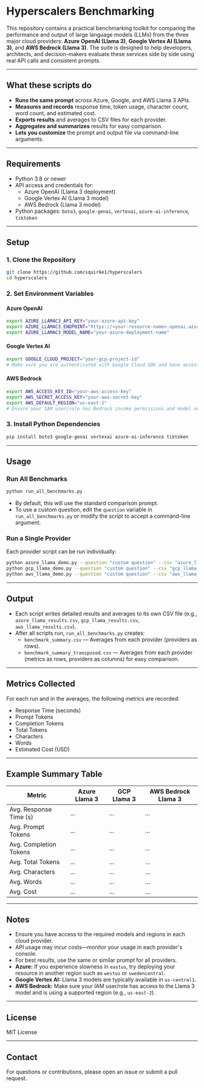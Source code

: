 # Hyperscalers Benchmarking

This repository contains a practical benchmarking toolkit for comparing the performance and output of large language models (LLMs) from the three major cloud providers: **Azure OpenAI (Llama 3)**, **Google Vertex AI (Llama 3)**, and **AWS Bedrock (Llama 3)**. The suite is designed to help developers, architects, and decision-makers evaluate these services side by side using real API calls and consistent prompts.

---

## What these scripts do

- **Runs the same prompt** across Azure, Google, and AWS Llama 3 APIs.
- **Measures and records** response time, token usage, character count, word count, and estimated cost.
- **Exports results** and averages to CSV files for each provider.
- **Aggregates and summarizes** results for easy comparison.
- **Lets you customize** the prompt and output file via command-line arguments.

---

## Requirements

- Python 3.8 or newer
- API access and credentials for:
    - Azure OpenAI (Llama 3 deployment)
    - Google Vertex AI (Llama 3 model)
    - AWS Bedrock (Llama 3 model)
- Python packages: `boto3`, `google-genai`, `vertexai`, `azure-ai-inference`, `tiktoken`

---

## Setup

### 1. Clone the Repository

```sh
git clone https://github.com/squirke1/hyperscalers
cd hyperscalers
```

### 2. Set Environment Variables

#### **Azure OpenAI**
```sh
export AZURE_LLAMAC3_API_KEY="your-azure-api-key"
export AZURE_LLAMAC3_ENDPOINT="https://<your-resource-name>.openai.azure.com/"
export AZURE_LLAMAC3_MODEL_NAME="your-azure-deployment-name"
```

#### **Google Vertex AI**
```sh
export GOOGLE_CLOUD_PROJECT="your-gcp-project-id"
# Make sure you are authenticated with Google Cloud SDK and have access to Vertex AI
```

#### **AWS Bedrock**
```sh
export AWS_ACCESS_KEY_ID="your-aws-access-key"
export AWS_SECRET_ACCESS_KEY="your-aws-secret-key"
export AWS_DEFAULT_REGION="us-east-2"
# Ensure your IAM user/role has Bedrock invoke permissions and model access
```

### 3. Install Python Dependencies

```sh
pip install boto3 google-genai vertexai azure-ai-inference tiktoken
```

---

## Usage

### Run All Benchmarks

```sh
python run_all_benchmarks.py
```

- By default, this will use the standard comparison prompt.
- To use a custom question, edit the `question` variable in `run_all_benchmarks.py` or modify the script to accept a command-line argument.

### Run a Single Provider

Each provider script can be run individually:

```sh
python azure_llama_demo.py --question "custom question" --csv "azure_llama_results.csv"
python gcp_llama_demo.py --question "custom question" --csv "gcp_llama_results.csv"
python aws_llama_demo.py --question "custom question" --csv "aws_llama_results.csv"
```

---

## Output

- Each script writes detailed results and averages to its own CSV file (e.g., `azure_llama_results.csv`, `gcp_llama_results.csv`, `aws_llama_results.csv`).
- After all scripts run, `run_all_benchmarks.py` creates:
  - `benchmark_summary.csv` — Averages from each provider (providers as rows).
  - `benchmark_summary_transposed.csv` — Averages from each provider (metrics as rows, providers as columns) for easy comparison.

---

## Metrics Collected

For each run and in the averages, the following metrics are recorded:

- Response Time (seconds)
- Prompt Tokens
- Completion Tokens
- Total Tokens
- Characters
- Words
- Estimated Cost (USD)

---

## Example Summary Table

| Metric                   | Azure Llama 3 | GCP Llama 3 | AWS Bedrock Llama 3 |
|--------------------------|---------------|-------------|---------------------|
| Avg. Response Time (s)   | ...           | ...         | ...                 |
| Avg. Prompt Tokens       | ...           | ...         | ...                 |
| Avg. Completion Tokens   | ...           | ...         | ...                 |
| Avg. Total Tokens        | ...           | ...         | ...                 |
| Avg. Characters          | ...           | ...         | ...                 |
| Avg. Words               | ...           | ...         | ...                 |
| Avg. Cost                | ...           | ...         | ...                 |

---

## Notes

- Ensure you have access to the required models and regions in each cloud provider.
- API usage may incur costs—monitor your usage in each provider's console.
- For best results, use the same or similar prompt for all providers.
- **Azure:** If you experience slowness in `eastus`, try deploying your resource in another region such as `westus` or `swedencentral`.
- **Google Vertex AI:** Llama 3 models are typically available in `us-central1`.
- **AWS Bedrock:** Make sure your IAM user/role has access to the Llama 3 model and is using a supported region (e.g., `us-east-2`).

---

## License

MIT License

---

## Contact

For questions or contributions, please open an issue or submit a pull request.
